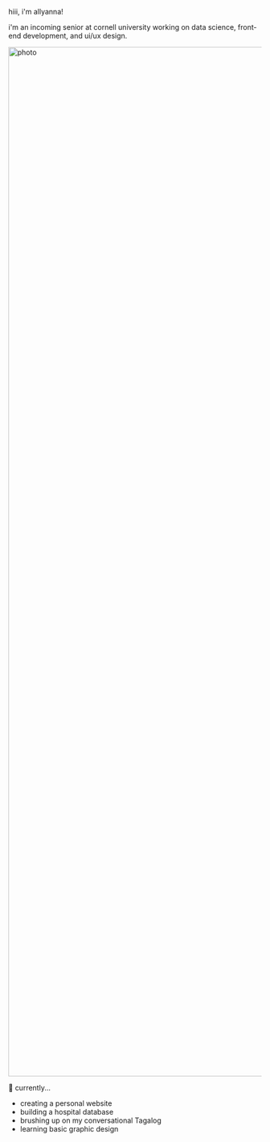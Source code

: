 hiii, i'm allyanna!

i'm an incoming senior at cornell university working on data science, front-end development, and ui/ux design.

<img width="2048" height="2048" alt="photo" src="https://github.com/user-attachments/assets/4dc06971-b89f-4f09-bd7b-c51722d74bbe" /> 


🌱 currently...
- creating a personal website
- building a hospital database
- brushing up on my conversational Tagalog
- learning basic graphic design
